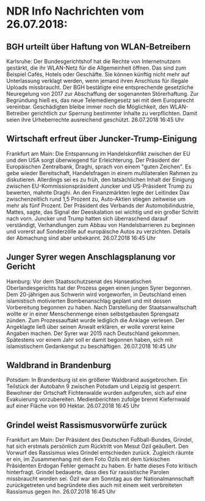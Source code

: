 # NDR Info Nachrichten vom 26.07.2018:


## BGH urteilt über Haftung von WLAN-Betreibern
Karlsruhe: Der Bundesgerichtshof hat die Rechte von Internetnutzern gestärkt, die ihr WLAN-Netz für die Allgemeinheit öffnen. Das sind zum Beispiel Cafés, Hotels oder Geschäfte. Sie können künftig nicht mehr auf Unterlassung verklagt werden, wenn jemand ihren Anschluss für illegale Uploads missbraucht. Der BGH bestätigte eine entsprechende gesetzliche Neuregelung von 2017 zur Abschaffung der sogenannten Störerhaftung. Zur Begründung hieß es, das neue Telemediengesetz sei mit dem Europarecht vereinbar. Geschädigten bleibe immer noch die Möglichkeit, den WLAN-Betreiber gerichtlich zur Sperrung bestimmter Inhalte zu verpflichten. Damit seien ihre Urheberrechte ausreichend geschützt. 26.07.2018 16:45 Uhr 

## Wirtschaft erfreut über Juncker-Trump-Einigung
Frankfurt am Main: Die Entspannung im Handelskonflikt zwischen der EU und den USA sorgt überwiegend für Erleichterung. Der Präsident der Europäischen Zentralbank, Draghi, sprach von einem "guten Zeichen". Es gebe wieder Bereitschaft, Handelsfragen in einem multilateralen Rahmen zu diskutieren. Allerdings sei es zu früh, den tatsächlichen Inhalt der Einigung zwischen EU-Kommissionspräsident Juncker und US-Präsident Trump zu bewerten, mahnte Draghi. An den Finanzmärkten legte der Leitindex Dax zwischenzeitlich rund 1,5 Prozent zu, Auto-Aktien stiegen zeitweise um mehr als fünf Prozent. Der Präsident des Verbands der Automobilindustrie, Mattes, sagte, das Signal der Deeskalation sei wichtig und ein großer Schritt nach vorn. Juncker und Trump hatten sich überraschend darauf verständigt, Verhandlungen zum Abbau von Handelsbarrieren zu beginnen und vorerst auf Sonderzölle auf europäische Autos zu verzichten. Details der Abmachung sind aber unbekannt. 26.07.2018 16:45 Uhr 

## Junger Syrer wegen Anschlagsplanung vor Gericht
Hamburg: Vor dem Staatsschutzsenat des Hanseatischen Oberlandesgerichts hat der Prozess gegen einen jungen Syrer begonnen. Dem 20-jährigen aus Schwerin wird vorgeworfen, in Deutschland einen islamistisch motivierten Bombenanschlag geplant und mit dessen Vorbereitung begonnen zu haben. Nach Darstellung der Staatsanwaltschaft wollte er in einer Menschenmenge einen selbstgebauten Sprengsatz zünden. Zum Prozessauftakt wurde lediglich die Anklage verlesen. Der Angeklagte ließ über seinen Anwalt erklären, er wolle vorerst keine Angaben machen. Der Syrer war 2015 nach Deutschland gekommen. Spätestens vor einem Jahr soll er damit begonnen haben, sich mit islamistischem Gedankengut zu beschäftigen. 26.07.2018 16:45 Uhr 

## Waldbrand in Brandenburg
Potsdam: In Brandenburg ist ein größerer Waldbrand ausgebrochen. Ein Teilstück der Autobahn 9 zwischen Potsdam und Leipzig ist gesperrt. Bewohner der Ortschaft Fichtenwalde wurden aufgerufen, sich auf eine Evakuierung vorzubereiten. Medienberichten zufolge brennt Kiefernwald auf einer Fläche von 90 Hektar. 26.07.2018 16:45 Uhr 

## Grindel weist Rassismusvorwürfe zurück
Frankfurt am Main: Der Präsident des Deutschen Fußball-Bundes, Grindel, hat sich erstmals persönlich zum Rücktritt von Mesut Özil geäußert. Den Vorwurf des Rassismus wies Grindel entschieden zurück. Zugleich räumte er ein, im Zusammenhang mit dem Foto Özils mit dem türkischen Präsidenten Erdogan Fehler gemacht zu haben. Er hatte dieses Foto kritisch hinterfragt. Grindel bedauerte, dass dies für rassistische Parolen missbraucht worden sei. Özil war am Sonntag aus der Nationalmannschaft zurückgetreten und begründete dies auch mit einem weit verbreiteten Rassismus gegen ihn. 26.07.2018 16:45 Uhr 
